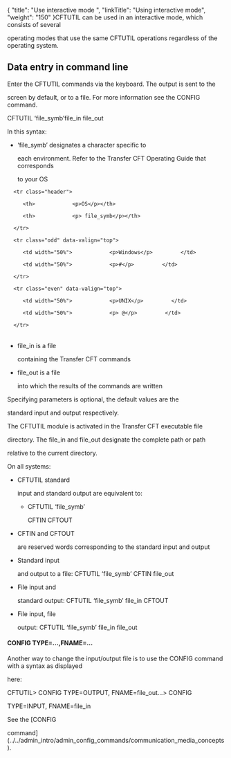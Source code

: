 {
    "title": "Use  interactive mode ",
    "linkTitle": "Using interactive mode",
    "weight": "150"
}CFTUTIL can be used in an interactive mode, which consists of several
operating modes that use the same CFTUTIL operations regardless of the operating system.

## <span id="Data_entry_in_command_line"></span>Data entry in command line

Enter the CFTUTIL commands via the keyboard. The output is sent to the
screen by default, or to a file. For more information see the CONFIG command.

CFTUTIL ‘file\_symb’file\_in file\_out

In this syntax:

-   ‘file\_symb’ designates a character specific to
    each environment. Refer to the Transfer CFT Operating Guide that corresponds
    to your OS

<table data-cellspacing="0" width="90%">
   <thead>
      <tr class="header">
         <th>            <p>OS</p></th>
         <th>            <p> file_symb</p></th>
      </tr>
   </thead>
   <tbody>
      <tr class="odd" data-valign="top">
         <td width="50%">            <p>Windows</p>         </td>
         <td width="50%">            <p>#</p>         </td>
      </tr>
      <tr class="even" data-valign="top">
         <td width="50%">            <p>UNIX</p>         </td>
         <td width="50%">            <p> @</p>         </td>
      </tr>
   </tbody>
</table>

-   file\_in is a file
    containing the Transfer CFT commands
-   file\_out is a file
    into which the results of the commands are written

Specifying parameters is optional, the default values are the
standard input and output respectively.

The CFTUTIL module is activated in the Transfer CFT executable file
directory. The file\_in and file\_out designate the complete path or path
relative to the current directory.

On all systems:

-   CFTUTIL standard
    input and standard output are equivalent to:
    -   CFTUTIL ‘file\_symb’
        CFTIN CFTOUT
-   CFTIN and CFTOUT
    are reserved words corresponding to the standard input and output
-   Standard input
    and output to a file: CFTUTIL ‘file\_symb’ CFTIN file\_out
-   File input and
    standard output: CFTUTIL ‘file\_symb’ file\_in CFTOUT
-   File input, file
    output: CFTUTIL ‘file\_symb’ file\_in file\_out

#### CONFIG TYPE=...,FNAME=...

Another way to change the input/output file is to use the CONFIG command with a syntax as displayed
here:

CFTUTIL> CONFIG TYPE=OUTPUT, FNAME=file\_out...> CONFIG
TYPE=INPUT, FNAME=file\_in

See the [CONFIG
command](../../admin_intro/admin_config_commands/communication_media_concepts).
